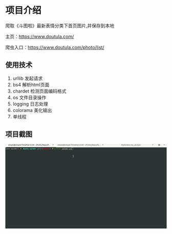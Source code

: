 # 项目介绍
爬取《斗图啦》最新表情分类下首页图片,并保存到本地

主页：https://www.doutula.com/

爬虫入口：https://www.doutula.com/photo/list/

## 使用技术
1. urllib 发起请求
2. bs4 解析html页面
3. chardet 检测页面编码格式
4. os 文件目录操作
5. logging 日志处理
6. colorama 美化输出
6. 单线程

## 项目截图
![](pics/demo.gif)

